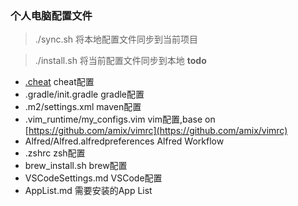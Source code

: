 ### 个人电脑配置文件

> ./sync.sh 将本地配置文件同步到当前项目

> ./install.sh 将当前配置文件同步到本地 **todo**

* [.cheat](https://github.com/cheat/cheat) cheat配置
* .gradle/init.gradle gradle配置
* .m2/settings.xml maven配置
* .vim_runtime/my_configs.vim vim配置,base on [https://github.com/amix/vimrc](https://github.com/amix/vimrc)
* Alfred/Alfred.alfredpreferences Alfred Workflow
* .zshrc zsh配置
* brew_install.sh brew配置
* VSCodeSettings.md VSCode配置
* AppList.md 需要安装的App List



